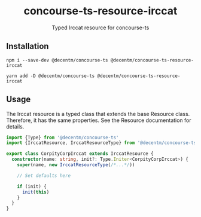 <h1 align="center">
  concourse-ts-resource-irccat
</h1>

<div align="center">

  Typed Irccat resource for concourse-ts
</div>

## Installation

`npm i --save-dev @decentm/concourse-ts @decentm/concourse-ts-resource-irccat`

`yarn add -D @decentm/concourse-ts @decentm/concourse-ts-resource-irccat`

## Usage

The Irccat resource is a typed class that extends the base Resource class.
Therefore, it has the same properties. See the Resource documentation for details.

```typescript
import {Type} from '@decentm/concourse-ts'
import {IrccatResource, IrccatResourceType} from '@decentm/concourse-ts-resource-irccat'

export class CorpityCorpIrccat extends IrccatResource {
  constructor(name: string, init?: Type.Initer<CorpityCorpIrccat>) {
    super(name, new IrccatResourceType(/*...*/))

    // Set defaults here

    if (init) {
      init(this)
    }
  }
}
```
